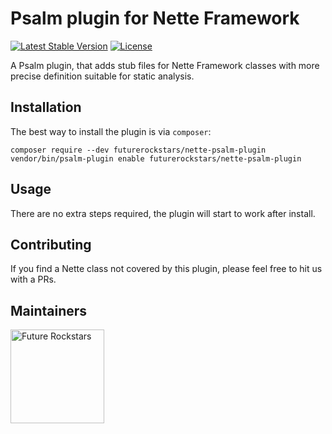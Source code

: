 # Psalm plugin for Nette Framework
[![Latest Stable Version](https://poser.pugx.org/futurerockstars/nette-psalm-plugin/v)](https://www.packagist.org/packages/futurerockstars/nette-psalm-plugin)
[![License](https://poser.pugx.org/futurerockstars/nette-psalm-plugin/license)](https://vwww.packagist.org/packages/futurerockstars/nette-psalm-plugin)

A Psalm plugin, that adds stub files for Nette Framework classes with more precise definition suitable for static analysis.

## Installation
The best way to install the plugin is via `composer`:
```
composer require --dev futurerockstars/nette-psalm-plugin
vendor/bin/psalm-plugin enable futurerockstars/nette-psalm-plugin
```

## Usage
There are no extra steps required, the plugin will start to work after install.

## Contributing
If you find a Nette class not covered by this plugin, please feel free to hit us with a PRs.

## Maintainers
[<img src="https://avatars2.githubusercontent.com/u/73701756?s=400&u=38507be413a92d826aeb08f6188beabea69a9830&v=4&s" width="150" height="150" alt="Future Rockstars">](https://www.futurerockstars.cz)
